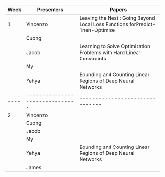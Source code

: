 
| Week | Presenters                      | Papers                          |
| ---- | ------------------------------- | ------------------------------- |
| 1    |      Vincenzo  |  Leaving the Nest : Going Beyond Local Loss Functions forPredict-Then-Optimize |
|     |    Cuong   |             |
|     |  Jacob        |             Learning to Solve Optimization Problems with Hard Linear Constraints |
|     |     My          |             |
|      |  Yehya       |         Bounding and Counting Linear Regions of Deep Neural Networks          |
| ---- | ------------------------------- | ------------------------------- |
| 2    |      Vincenzo  |  |
|     |    Cuong   |             |
|     |  Jacob        |            |
|     |     My          |             |
|      |  Yehya       |         Bounding and Counting Linear Regions of Deep Neural Networks          |
|      |  James       |               |
